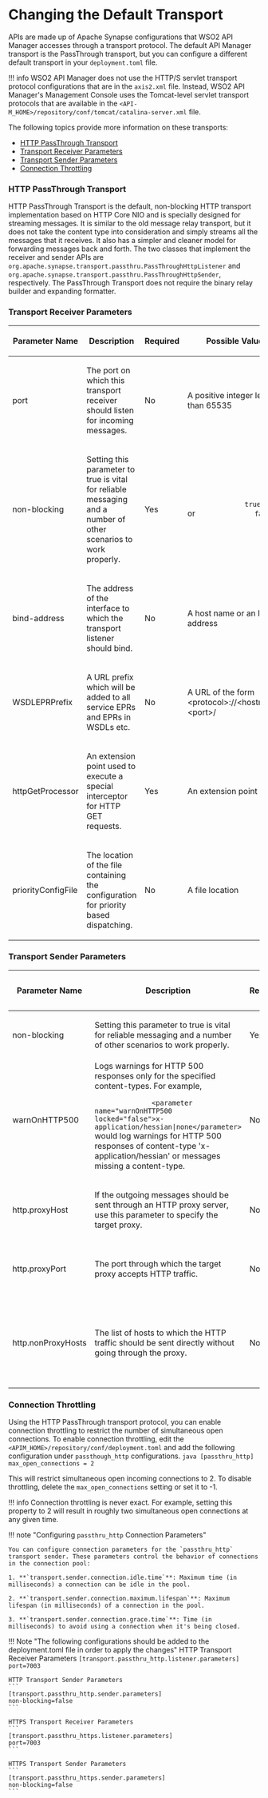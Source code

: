 # Changing the Default Transport

APIs are made up of Apache Synapse configurations that WSO2 API Manager accesses through a transport protocol. The default API Manager transport is the PassThrough transport, but you can configure a different default transport in your `deployment.toml` file.

!!! info
    WSO2 API Manager does not use the HTTP/S servlet transport protocol configurations that are in the `axis2.xml` file. Instead, WSO2 API Manager's Management Console uses the Tomcat-level servlet transport protocols that are available in the `<API-M_HOME>/repository/conf/tomcat/catalina-server.xml` file.


The following topics provide more information on these transports:

-   [HTTP PassThrough Transport](#http-passthrough-transport)
-   [Transport Receiver Parameters](#transport-receiver-parameters)
-   [Transport Sender Parameters](#transport-sender-parameters)
-   [Connection Throttling](#connection-throttling)

### HTTP PassThrough Transport

HTTP PassThrough Transport is the default, non-blocking HTTP transport implementation based on HTTP Core NIO and is specially designed for streaming messages. It is similar to the old message relay transport, but it does not take the content type into consideration and simply streams all the messages that it receives. It also has a simpler and cleaner model for forwarding messages back and forth. The two classes that implement the receiver and sender APIs are `org.apache.synapse.transport.passthru.PassThroughHttpListener` and `org.apache.synapse.transport.passthru.PassThroughHttpSender`, respectively. The PassThrough Transport does not require the binary relay builder and expanding formatter.

### Transport Receiver Parameters

<table>
<colgroup>
<col width="15%" />
<col width="35%" />
<col width="10%" />
<col width="20%" />
<col width="20%" />
</colgroup>
<thead>
<tr class="header">
<th><p>Parameter Name</p></th>
<th><p>Description</p></th>
<th><p>Required</p></th>
<th><p>Possible Values</p></th>
<th><p>Default Value</p></th>
</tr>
</thead>
<tbody>
<tr class="odd">
<td><p>port</p></td>
<td><p>The port on which this transport receiver should listen for incoming messages.</p></td>
<td><p>No</p></td>
<td><p>A positive integer less than 65535</p></td>
<td><p>8280</p></td>
</tr>
<tr class="even">
<td><p>non-blocking</p></td>
<td><p>Setting this parameter to true is vital for reliable messaging and a number of other scenarios to work properly.</p></td>
<td><p>Yes</p></td>
<td><p><code>              true             </code> or <code>              false             </code> <em><br />
</em></p></td>
<td><p><code>              true             </code></p></td>
</tr>
<tr class="odd">
<td><p>bind-address</p></td>
<td><p>The address of the interface to which the transport listener should bind.</p></td>
<td><p>No</p></td>
<td><p>A host name or an IP address</p></td>
<td><p>127.0.0.1</p></td>
</tr>
<tr class="even">
<td><p>WSDLEPRPrefix</p></td>
<td><p>A URL prefix which will be added to all service EPRs and EPRs in WSDLs etc.</p></td>
<td><p>No</p></td>
<td><p>A URL of the form &lt;protocol&gt;://&lt;hostname&gt;:&lt;port&gt;/</p></td>
<td><p></p></td>
</tr>
<tr class="odd">
<td><p>httpGetProcessor</p></td>
<td><p>An extension point used to execute a special interceptor for HTTP GET requests.</p></td>
<td><p>Yes</p></td>
<td><p>An extension point</p></td>
<td><p><code>              org.wso2.carbon.mediation.transport.handlers                            .PassThroughNHttpGetProcessor             </code></p></td>
</tr>
<tr class="even">
<td><p>priorityConfigFile</p></td>
<td><p>The location of the file containing the configuration for priority based dispatching.</p></td>
<td><p>No</p></td>
<td><p>A file location</p></td>
<td></td>
</tr>
</tbody>
</table>

### Transport Sender Parameters

<table>
<colgroup>
<col width="15%" />
<col width="35%" />
<col width="10%" />
<col width="20%" />
<col width="20%" />
</colgroup>
<thead>
<tr class="header">
<th><p>Parameter Name</p></th>
<th><p>Description</p></th>
<th><p>Required</p></th>
<th><p>Possible Values</p></th>
<th><p>Default Value</p></th>
</tr>
</thead>
<tbody>
<tr class="odd">
<td><p>non-blocking</p></td>
<td><p>Setting this parameter to true is vital for reliable messaging and a number of other scenarios to work properly.</p></td>
<td>Yes</td>
<td><code>             true            </code> or <code>             false            </code></td>
<td><code>             true            </code></td>
</tr>
<tr class="even">
<td>warnOnHTTP500</td>
<td>Logs warnings for HTTP 500 responses only for the specified content-types. For example,
<p><code>              &lt;parameter name=&quot;warnOnHTTP500 locked=&quot;false&quot;&gt;x-application/hessian|none&lt;/parameter&gt;             </code> would log warnings for HTTP 500 responses of content-type 'x-application/hessian' or messages missing a content-type.</p></td>
<td>No</td>
<td>A list of content types separated by &quot;|&quot;</td>
<td></td>
</tr>
<tr class="odd">
<td><p>http.proxyHost</p></td>
<td><p>If the outgoing messages should be sent through an HTTP proxy server, use this parameter to specify the target proxy.</p></td>
<td><p>No</p></td>
<td><p>A host name or an IP address</p></td>
<td><p></p></td>
</tr>
<tr class="even">
<td><p>http.proxyPort</p></td>
<td><p>The port through which the target proxy accepts HTTP traffic.</p></td>
<td><p>No</p></td>
<td><p>A positive integer less than 65535</p></td>
<td><p></p></td>
</tr>
<tr class="odd">
<td><p>http.nonProxyHosts</p></td>
<td><p>The list of hosts to which the HTTP traffic should be sent directly without going through the proxy.</p></td>
<td><p>No</p></td>
<td><p>A list of host names or IP addresses separated by '|'</p></td>
<td><p></p></td>
</tr>
</tbody>
</table>

### Connection Throttling

Using the HTTP PassThrough transport protocol, you can enable connection throttling to restrict the number of simultaneous open connections. To enable connection throttling, edit the `<APIM_HOME>/repository/conf/deployment.toml` and add the following configuration under `passthough_http` configurations.
    ``` java
        [passthru_http]
        max_open_connections = 2
    ```


This will restrict simultaneous open incoming connections to 2. To disable throttling, delete the `max_open_connections` setting or set it to -1.

!!! info
    Connection throttling is never exact. For example, setting this property to 2 will result in roughly two simultaneous open connections at any given time.

!!! note "Configuring `passthru_http` Connection Parameters"

    You can configure connection parameters for the `passthru_http` transport sender. These parameters control the behavior of connections in the connection pool:

    1. **`transport.sender.connection.idle.time`**: Maximum time (in milliseconds) a connection can be idle in the pool.

    2. **`transport.sender.connection.maximum.lifespan`**: Maximum lifespan (in milliseconds) of a connection in the pool.

    3. **`transport.sender.connection.grace.time`**: Time (in milliseconds) to avoid using a connection when it's being closed.
    
!!! Note "The following configurations should be added to the deployment.toml file in order to apply the changes"
    HTTP Transport Receiver Parameters
    ```
    [transport.passthru_http.listener.parameters]
    port=7003
    ```
    
    HTTP Transport Sender Parameters
    ```
    [transport.passthru_http.sender.parameters]
    non-blocking=false
    ```
    
    HTTPS Transport Receiver Parameters
    ```
    [transport.passthru_https.listener.parameters]
    port=7003
    ```

    HTTPS Transport Sender Parameters
    ```
    [transport.passthru_https.sender.parameters]
    non-blocking=false
    ```


